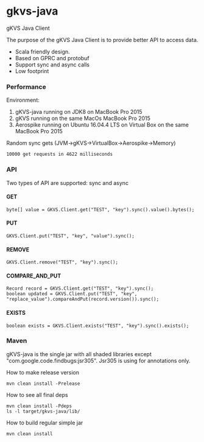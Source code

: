 # gkvs-java
gKVS Java Client

The purpose of the gKVS Java Client is to provide better API to access data.
* Scala friendly design.
* Based on GPRC and protobuf
* Support sync and async calls
* Low footprint

### Performance

Environment: 
1. gKVS-java running on JDK8 on MacBook Pro 2015
2. gKVS running on the same MacOs MacBook Pro 2015
3. Aerospike running on Ubuntu 16.04.4 LTS on Virtual Box on the same MacBook Pro 2015
 

Random sync gets (JVM->gKVS->VirtualBox->Aerospike->Memory)
```
10000 get requests in 4622 milliseconds
```

### API

Two types of API are supported: sync and async

#### GET
```
byte[] value = GKVS.Client.get("TEST", "key").sync().value().bytes();
```

#### PUT
```
GKVS.Client.put("TEST", "key", "value").sync();
```

#### REMOVE
```
GKVS.Client.remove("TEST", "key").sync();
```

#### COMPARE_AND_PUT
```
Record record = GKVS.Client.get("TEST", "key").sync();
boolean updated = GKVS.Client.put("TEST", "key", "replace_value").compareAndPut(record.version()).sync();
```

#### EXISTS
```
boolean exists = GKVS.Client.exists("TEST", "key").sync().exists();
```

### Maven

gKVS-java is the single jar with all shaded libraries except "com.google.code.findbugs:jsr305".
Jsr305 is using for annotations only.

How to make release version
```
mvn clean install -Prelease
```

How to see all final deps
```
mvn clean install -Pdeps
ls -l target/gkvs-java/lib/
```

How to build regular simple jar
```
mvn clean install
```
